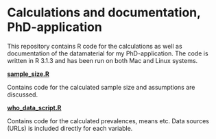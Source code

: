 # Calculations and documentation, PhD-application

This repository contains R code for the calculations as well as documentation of the datamaterial for my PhD-application. The code is written in R 3.1.3 and has been run on both Mac and Linux systems.

[**sample_size.R**](https://github.com/eiset/Code_phd/blob/master/sample_size.R)

Contains code for the calculated sample size and assumptions are discussed.


[**who_data_script.R**](https://github.com/eiset/Code_phd/blob/master/who_data_script.R)

Contains code for the calculated prevalences, means etc. Data sources (URLs) is included directly for each variable.

